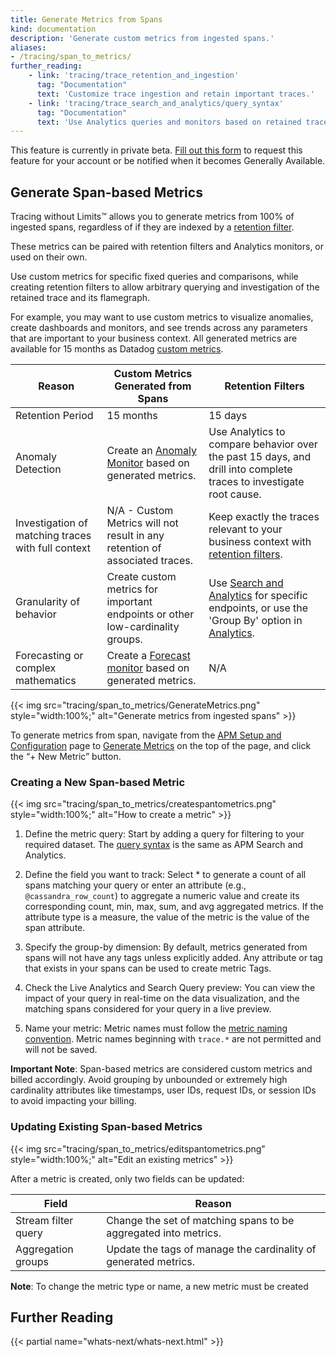 ```yaml
---
title: Generate Metrics from Spans
kind: documentation
description: 'Generate custom metrics from ingested spans.'
aliases:
- /tracing/span_to_metrics/
further_reading:
    - link: 'tracing/trace_retention_and_ingestion'
      tag: "Documentation"
      text: 'Customize trace ingestion and retain important traces.'
    - link: 'tracing/trace_search_and_analytics/query_syntax'
      tag: "Documentation"
      text: 'Use Analytics queries and monitors based on retained traces.'
---
```

<div class="alert alert-warning">
This feature is currently in private beta. <a href="https://docs.google.com/forms/d/1RlT0FNdFjiEzkQgxiCf77ugpW0w5a17X7JQ7E286jM4">Fill out this form</a> to request this feature for your account or be notified when it becomes Generally Available.
</div>

## Generate Span-based Metrics

Tracing without Limits™ allows you to generate metrics from 100% of ingested spans, regardless of if they are indexed by a [retention filter][1].

These metrics can be paired with retention filters and Analytics monitors, or used on their own.

Use custom metrics for specific fixed queries and comparisons, while creating retention filters to allow arbitrary querying and investigation of the retained trace and its flamegraph.

For example, you may want to use custom metrics to visualize anomalies, create dashboards and monitors, and see trends across any parameters that are important to your business context. All generated metrics are available for 15 months as Datadog [custom metrics][2].

| Reason                        | Custom Metrics Generated from Spans                   | Retention Filters                           |
| -------------------------------------- | -------------------------------------- | --------------------------------- |
| Retention Period                     | 15 months                    | 15 days             |
| Anomaly Detection                           | Create an [Anomaly Monitor][3] based on generated metrics.                            | Use Analytics to compare behavior over the past 15 days, and drill into complete traces to investigate root cause.                         |
| Investigation of matching traces with full context                          | N/A - Custom Metrics will not result in any retention of associated traces.                            | Keep exactly the traces relevant to your business context with [retention filters][1].                            |
| Granularity of behavior                           | Create custom metrics for important endpoints or other low-cardinality groups.                        | Use [Search and Analytics][4] for specific endpoints, or use the 'Group By' option in [Analytics][5].                    |
| Forecasting or complex mathematics                          | Create a [Forecast monitor][6] based on generated metrics.                          |   N/A                            |


{{< img src="tracing/span_to_metrics/GenerateMetrics.png" style="width:100%;" alt="Generate metrics from ingested spans" >}}

To generate metrics from span, navigate from the [APM Setup and Configuration][7] page to [Generate Metrics][8] on the top of the page, and click the “+ New Metric” button.

### Creating a New Span-based Metric

{{< img src="tracing/span_to_metrics/createspantometrics.png" style="width:100%;" alt="How to create a metric" >}}

1. Define the metric query: Start by adding a query for filtering to your required dataset. The [query syntax][9] is the same as APM Search and Analytics.

1. Define the field you want to track: Select * to generate a count of all spans matching your query or enter an attribute (e.g., `@cassandra_row_count`) to aggregate a numeric value and create its corresponding count, min, max, sum, and avg aggregated metrics. If the attribute type is a measure, the value of the metric is the value of the span attribute.

1. Specify the group-by dimension: By default, metrics generated from spans will not have any tags unless explicitly added. Any attribute or tag that exists in your spans can be used to create metric Tags.

1. Check the Live Analytics and Search Query preview: You can view the impact of your query in real-time on the data visualization, and the matching spans considered for your query in a live preview.

1. Name your metric: Metric names must follow the [metric naming convention][10]. Metric names beginning with `trace.*` are not permitted and will not be saved.

**Important Note**: Span-based metrics are considered custom metrics and billed accordingly. Avoid grouping by unbounded or extremely high cardinality attributes like timestamps, user IDs, request IDs, or session IDs to avoid impacting your billing.

### Updating Existing Span-based Metrics

{{< img src="tracing/span_to_metrics/editspantometrics.png" style="width:100%;" alt="Edit an existing metrics" >}}

After a metric is created, only two fields can be updated:

| Field                                 | Reason                                                                                                             |
|----------------------------------------|-------------------------------------------------------------------------------------------------------------------------|
| Stream filter query                  | Change the set of matching spans to be aggregated into metrics.            |
| Aggregation groups             | Update the tags of manage the cardinality of generated metrics.                                                     |

**Note**: To change the metric type or name, a new metric must be created

## Further Reading

{{< partial name="whats-next/whats-next.html" >}}


[1]: /tracing/trace_retention_and_ingestion
[2]: https://docs.datadoghq.com/developers/metrics/#overview
[3]: /monitors/monitor_types/anomaly/#overview
[4]: /tracing/trace_search_and_analytics/
[5]: /tracing/trace_search_and_analytics/query_syntax/#analytics-query
[6]: /monitors/monitor_types/forecasts/
[7]: https://app.datadoghq.com/apm/getting-started
[8]: https://app.datadoghq.com/apm/traces/generate-metrics
[9]: /tracing/trace_search_and_analytics/query_syntax/
[10]: /developers/metrics/#naming-metrics
